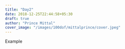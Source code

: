```yaml
---
title: "Day2"
date: 2018-12-25T22:44:58+05:30
draft: true
author: "Prince Mittal"
cover_image: "/images/100dof/mittalprince/cover.jpeg"
---
```

Example
<!--more-->
